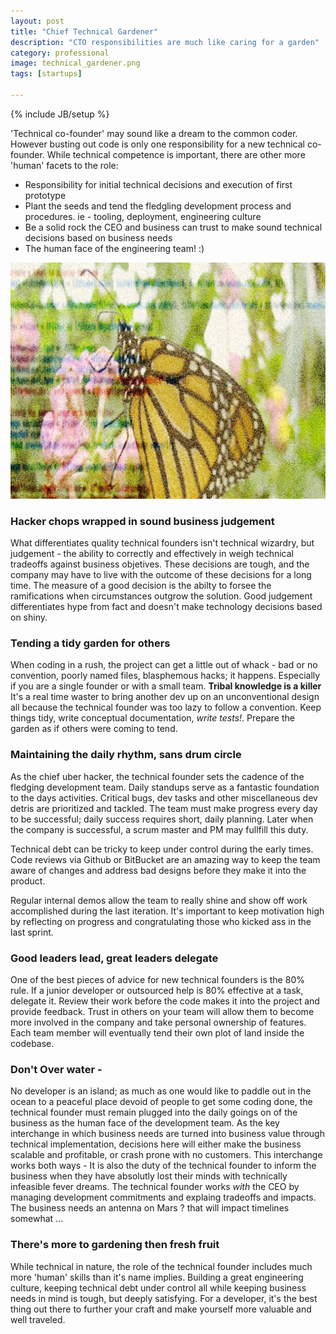 ```yaml
---
layout: post
title: "Chief Technical Gardener"
description: "CTO responsibilities are much like caring for a garden"
category: professional 
image: technical_gardener.png
tags: [startups]

---
```

{% include JB/setup %}

'Technical co-founder' may sound like a dream to the common coder. However busting out code is only one responsibility for a new technical co-founder.
While technical competence is important, there are other more 'human' facets to the role:

* Responsibility for initial technical decisions and execution of first prototype
* Plant the seeds and tend the fledgling development process and procedures. ie - tooling, deployment, engineering culture
* Be a solid rock the CEO and business can trust to make sound technical decisions based on business needs 
* The human face of the engineering team! :)

![butterfly and code](/images/technical_gardener.png)

### Hacker chops wrapped in sound business judgement
What differentiates quality technical founders isn't technical wizardry, but judgement - the ability to correctly and effectively in weigh technical tradeoffs against business objetives. These decisions are tough, and the company may have to live with the outcome of these decisions for a long time. The measure of a good decision is the abilty to forsee the ramifications when circumstances outgrow the solution. Good judgement differentiates hype from fact and doesn't make technology decisions based on shiny.


### Tending a tidy garden for others
When coding in a rush, the project can get a little out of whack - bad or no convention, poorly named files, blasphemous hacks; it happens. Especially if you are a single founder or with a small team. **Tribal knowledge is a killer**  It's a real time waster to bring another dev up on an unconventional design all because the technical founder was too lazy to follow a convention. Keep things tidy, write conceptual documentation, *write tests!*. Prepare the garden as if others were coming to tend.

### Maintaining the daily rhythm, sans drum circle
As the chief uber hacker, the technical founder sets the cadence of the fledging development team. Daily standups serve as a fantastic foundation to the days activities. Critical bugs, dev tasks and other miscellaneous dev detris are prioritized and tackled. The team must make progress every day to be successful; daily success requires short, daily planning. Later when the company is successful, a scrum master and PM may fullfill this duty.

Technical debt can be tricky to keep under control during the early times. Code reviews via Github or BitBucket are an amazing way to keep the team aware of changes and address bad designs before they make it into the product.

Regular internal demos allow the team to really shine and show off work accomplished during the last iteration. It's important to keep motivation high by reflecting on progress and congratulating those who kicked ass in the last sprint.

### Good leaders lead, great leaders delegate
One of the best pieces of advice for new technical founders is the 80% rule. If a junior developer or outsourced help is 80% effective at a task, delegate it. Review their work before the code makes it into the project and provide feedback. Trust in others on your team will allow them to become more involved in the company and take personal ownership of features. Each team member will eventually tend their own plot of land inside the codebase.

### Don't Over water - 
No developer is an island; as much as one would like to paddle out in the ocean to a peaceful place devoid of people to get some coding done, the technical founder must remain plugged into the daily goings on of the business as the human face of the development team. As the key interchange in which business needs are turned into business value through technical implementation, decisions here will either make the business scalable and profitable, or crash prone with no customers. This interchange works both ways - It is also the duty of the technical founder to inform the business when they have absolutly lost their minds with technically infeasible fever dreams. The technical founder works *with* the CEO by managing development commitments and explaing tradeoffs and impacts. The business needs an antenna on Mars ? that will impact timelines somewhat ...

### There's more to gardening then fresh fruit
While technical in nature, the role of the technical founder includes much more 'human' skills than it's name implies. Building a great engineering culture, keeping technical debt under control all while keeping business needs in mind is tough, but deeply satisfying. For a developer, it's the best thing out there to further your craft and make yourself more valuable and well traveled.
